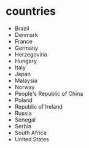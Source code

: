 # countries
- Brazil
- Denmark
- France
- Germany
- Herzegovina
- Hungary
- Italy
- Japan
- Malaysia
- Norway
- People's Republic of China
- Poland
- Republic of Ireland
- Russia
- Senegal
- Serbia
- South Africa
- United States


